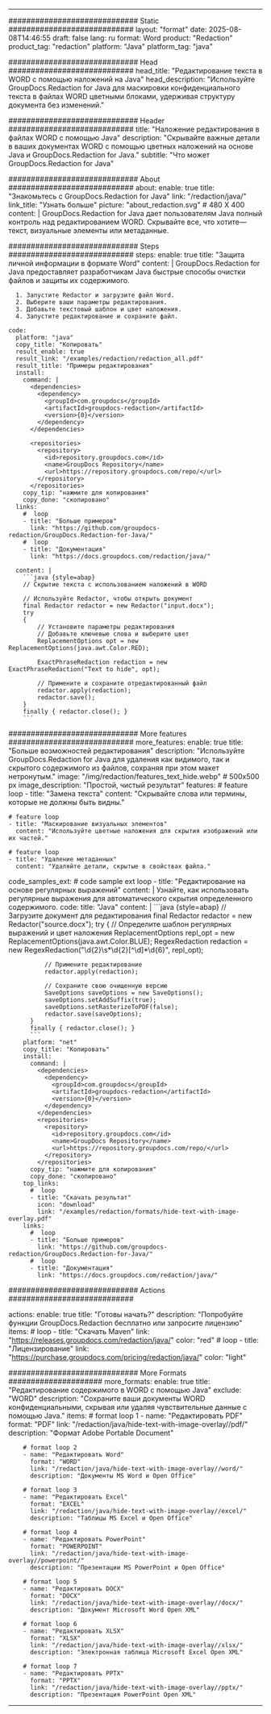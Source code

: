 
---
############################# Static ############################
layout: "format"
date:  2025-08-08T14:46:55
draft: false
lang: ru
format: Word
product: "Redaction"
product_tag: "redaction"
platform: "Java"
platform_tag: "java"

############################# Head ############################
head_title: "Редактирование текста в WORD с помощью наложений на Java"
head_description: "Используйте GroupDocs.Redaction for Java для маскировки конфиденциального текста в файлах WORD цветными блоками, удерживая структуру документа без изменений."

############################# Header ############################
title: "Наложение редактирования в файлах WORD с помощью Java" 
description: "Скрывайте важные детали в ваших документах WORD с помощью цветных наложений на основе Java и GroupDocs.Redaction for Java."
subtitle: "Что может GroupDocs.Redaction for Java" 

############################# About ############################
about:
    enable: true
    title: "Знакомьтесь с GroupDocs.Redaction for Java"
    link: "/redaction/java/"
    link_title: "Узнать больше"
    picture: "about_redaction.svg" # 480 X 400
    content: |
       GroupDocs.Redaction for Java дает пользователям Java полный контроль над редактированием WORD. Скрывайте все, что хотите—текст, визуальные элементы или метаданные.

############################# Steps ############################
steps:
    enable: true
    title: "Защита личной информации в формате Word"
    content: |
      GroupDocs.Redaction for Java предоставляет разработчикам Java быстрые способы очистки файлов и защиты их содержимого.
      
      1. Запустите Redactor и загрузите файл Word.
      2. Выберите ваши параметры редактирования.
      3. Добавьте текстовый шаблон и цвет наложения.
      4. Запустите редактирование и сохраните файл.
   
    code:
      platform: "java"
      copy_title: "Копировать"
      result_enable: true
      result_link: "/examples/redaction/redaction_all.pdf"
      result_title: "Примеры редактирования"
      install:
        command: |
          <dependencies>
            <dependency>
              <groupId>com.groupdocs</groupId>
              <artifactId>groupdocs-redaction</artifactId>
              <version>{0}</version>
            </dependency>
          </dependencies>

          <repositories>
            <repository>
              <id>repository.groupdocs.com</id>
              <name>GroupDocs Repository</name>
              <url>https://repository.groupdocs.com/repo/</url>
            </repository>
          </repositories>
        copy_tip: "нажмите для копирования"
        copy_done: "скопировано"
      links:
        #  loop
        - title: "Больше примеров"
          link: "https://github.com/groupdocs-redaction/GroupDocs.Redaction-for-Java/"
        #  loop
        - title: "Документация"
          link: "https://docs.groupdocs.com/redaction/java/"
          
      content: |
        ```java {style=abap}
        // Скрытие текста с использованием наложений в WORD

        // Используйте Redactor, чтобы открыть документ
        final Redactor redactor = new Redactor("input.docx");
        try
        {
            // Установите параметры редактирования
            // Добавьте ключевые слова и выберите цвет
            ReplacementOptions opt = new ReplacementOptions(java.awt.Color.RED);
            
            ExactPhraseRedaction redaction = new ExactPhraseRedaction("Text to hide", opt);

            // Примените и сохраните отредактированный файл
            redactor.apply(redaction);
            redactor.save();
        }
        finally { redactor.close(); }
        ```            


############################# More features ############################
more_features:
  enable: true
  title: "Больше возможностей редактирования"
  description: "Используйте GroupDocs.Redaction for Java для удаления как видимого, так и скрытого содержимого из файлов, сохраняя при этом макет нетронутым."
  image: "/img/redaction/features_text_hide.webp" # 500x500 px
  image_description: "Простой, чистый результат"
  features:
    # feature loop
    - title: "Замена текста"
      content: "Скрывайте слова или термины, которые не должны быть видны."

    # feature loop
    - title: "Маскирование визуальных элементов"
      content: "Используйте цветные наложения для скрытия изображений или их частей."

    # feature loop
    - title: "Удаление метаданных"
      content: "Удаляйте детали, скрытые в свойствах файла."
      
  code_samples_ext:
    # code sample ext loop
    - title: "Редактирование на основе регулярных выражений"
      content: |
        Узнайте, как использовать регулярные выражения для автоматического скрытия определенного содержимого.
      code:
        title: "Java"
        content: |
          ```java {style=abap}
          //  Загрузите документ для редактирования
          final Redactor redactor = new Redactor("source.docx");
          try
          {
              // Определите шаблон регулярных выражений и цвет наложения
              ReplacementOptions repl_opt = new ReplacementOptions(java.awt.Color.BLUE);
              RegexRedaction redaction = new RegexRedaction("\\d{2}\\s*\\d{2}[^\\d]*\\d{6}", repl_opt);
              
              // Примените редактирование
              redactor.apply(redaction);

              // Сохраните свою очищенную версию
              SaveOptions saveOptions = new SaveOptions();
              saveOptions.setAddSuffix(true);
              saveOptions.setRasterizeToPDF(false);
              redactor.save(saveOptions);
          }
          finally { redactor.close(); }
          ```
        platform: "net"
        copy_title: "Копировать"
        install:
          command: |
            <dependencies>
              <dependency>
                <groupId>com.groupdocs</groupId>
                <artifactId>groupdocs-redaction</artifactId>
                <version>{0}</version>
              </dependency>
            </dependencies>
            <repositories>
              <repository>
                <id>repository.groupdocs.com</id>
                <name>GroupDocs Repository</name>
                <url>https://repository.groupdocs.com/repo/</url>
              </repository>
            </repositories>
          copy_tip: "нажмите для копирования"
          copy_done: "скопировано"
        top_links:
          #  loop
          - title: "Скачать результат"
            icon: "download"
            link: "/examples/redaction/formats/hide-text-with-image-overlay.pdf"
        links:
          #  loop
          - title: "Больше примеров"
            link: "https://github.com/groupdocs-redaction/GroupDocs.Redaction-for-Java/"
          #  loop
          - title: "Документация"
            link: "https://docs.groupdocs.com/redaction/java/"


############################# Actions ############################

actions:
  enable: true
  title: "Готовы начать?"
  description: "Попробуйте функции GroupDocs.Redaction бесплатно или запросите лицензию"
  items:
    #  loop
    - title: "Скачать Maven"
      link: "https://releases.groupdocs.com/redaction/java/"
      color: "red"
        #  loop
    - title: "Лицензирование"
      link: "https://purchase.groupdocs.com/pricing/redaction/java/"
      color: "light"


############################# More Formats #####################
more_formats:
    enable: true
    title: "Редактирование содержимого в WORD с помощью Java"
    exclude: "WORD"
    description: "Сохраните ваши документы WORD конфиденциальными, скрывая или удаляя чувствительные данные с помощью Java."
    items: 
        # format loop 1
        - name: "Редактировать PDF"
          format: "PDF"
          link: "/redaction/java/hide-text-with-image-overlay//pdf/"
          description: "Формат Adobe Portable Document"

        # format loop 2
        - name: "Редактировать Word"
          format: "WORD"
          link: "/redaction/java/hide-text-with-image-overlay//word/"
          description: "Документы MS Word и Open Office"
          
        # format loop 3
        - name: "Редактировать Excel"
          format: "EXCEL"
          link: "/redaction/java/hide-text-with-image-overlay//excel/"
          description: "Таблицы MS Excel и Open Office"

        # format loop 4
        - name: "Редактировать PowerPoint"
          format: "POWERPOINT"
          link: "/redaction/java/hide-text-with-image-overlay//powerpoint/"
          description: "Презентации MS PowerPoint и Open Office"

        # format loop 5
        - name: "Редактировать DOCX"
          format: "DOCX"
          link: "/redaction/java/hide-text-with-image-overlay//docx/"
          description: "Документ Microsoft Word Open XML"
          
        # format loop 6
        - name: "Редактировать XLSX"
          format: "XLSX"
          link: "/redaction/java/hide-text-with-image-overlay//xlsx/"
          description: "Электронная таблица Microsoft Excel Open XML"
          
        # format loop 7
        - name: "Редактировать PPTX"
          format: "PPTX"
          link: "/redaction/java/hide-text-with-image-overlay//pptx/"
          description: "Презентация PowerPoint Open XML"


---